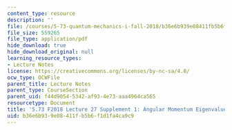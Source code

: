 ```yaml
---
content_type: resource
description: ''
file: /courses/5-73-quantum-mechanics-i-fall-2018/b36e6b939e08411fb5b6f1d1fa4ca9c9_MIT5_73F18_Lec27s1.pdf
file_size: 559265
file_type: application/pdf
hide_download: true
hide_download_original: null
learning_resource_types:
- Lecture Notes
license: https://creativecommons.org/licenses/by-nc-sa/4.0/
ocw_type: OCWFile
parent_title: Lecture Notes
parent_type: CourseSection
parent_uid: f44d9054-5342-af93-4e73-aaa4964ca565
resourcetype: Document
title: '5.73 F2018 Lecture 27 Supplement 1: Angular Momentum Eigenvalues'
uid: b36e6b93-9e08-411f-b5b6-f1d1fa4ca9c9
---
```

